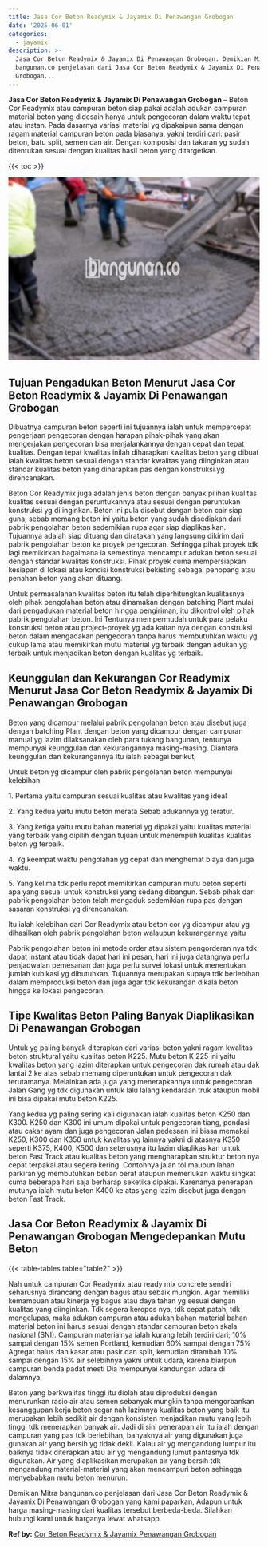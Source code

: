 ```yaml
---
title: Jasa Cor Beton Readymix & Jayamix Di Penawangan Grobogan
date: '2025-06-01'
categories:
  - jayamix
description: >-
  Jasa Cor Beton Readymix & Jayamix Di Penawangan Grobogan. Demikian Mitra
  bangunan.co penjelasan dari Jasa Cor Beton Readymix & Jayamix Di Penawangan
  Grobogan...
---
```


**Jasa Cor Beton Readymix & Jayamix Di Penawangan Grobogan** – Beton Cor Readymix atau campuran beton siap pakai adalah adukan campuran material beton yang didesain hanya untuk pengecoran dalam waktu tepat atau instan. Pada dasarnya variasi material yg dipakaipun sama dengan ragam material campuran beton pada biasanya, yakni terdiri dari: pasir beton, batu split, semen dan air. Dengan komposisi dan takaran yg sudah ditentukan sesuai dengan kualitas hasil beton yang ditargetkan.

{{< toc >}}

![Jasa Cor Beton Readymix & Jayamix Di Penawangan Grobogan](/images/jasa-cor-readymix-55.png)

## Tujuan Pengadukan Beton Menurut Jasa Cor Beton Readymix & Jayamix Di Penawangan Grobogan

Dibuatnya campuran beton seperti ini tujuannya ialah untuk mempercepat pengerjaan pengecoran dengan harapan pihak-pihak yang akan mengerjakan pengecoran bisa menjalankannya dengan cepat dan tepat kualitas. Dengan tepat kwalitas inilah diharapkan kwalitas beton yang dibuat ialah kwalitas beton sesuai dengan standar kwalitas yang diinginkan atau standar kualitas beton yang diharapkan pas dengan konstruksi yg direncanakan.

Beton Cor Readymix juga adalah jenis beton dengan banyak pilihan kualitas kualitas sesuai dengan peruntukannya atau sesuai dengan peruntukan konstruksi yg di inginkan. Beton ini pula disebut dengan beton cair siap guna, sebab memang beton ini yaitu beton yang sudah disediakan dari pabrik pengolahan beton sedemikian rupa agar siap diaplikasikan. Tujuannya adalah siap dituang dan diratakan yang langsung dikirim dari pabrik pengolahan beton ke proyek pengecoran. Sehingga pihak proyek tdk lagi memikirkan bagaimana ia semestinya mencampur adukan beton sesuai dengan standar kwalitas konstruksi. Pihak proyek cuma mempersiapkan kesiapan di lokasi atau kondisi konstruksi bekisting sebagai penopang atau penahan beton yang akan dituang.

Untuk permasalahan kwalitas beton itu telah diperhitungkan kualitasnya oleh pihak pengolahan beton atau dinamakan dengan batching Plant mulai dari pengadukan material beton hingga pengiriman, itu dikontrol oleh pihak pabrik pengolahan beton. Ini Tentunya mempermudah untuk para pelaku konstruksi beton atau project-proyek yg ada kaitan nya dengan konstruksi beton dalam mengadakan pengecoran tanpa harus membutuhkan waktu yg cukup lama atau memikirkan mutu material yg terbaik dengan adukan yg terbaik untuk menjadikan beton dengan kualitas yg terbaik.

## Keunggulan dan Kekurangan Cor Readymix Menurut Jasa Cor Beton Readymix & Jayamix Di Penawangan Grobogan

Beton yang dicampur melalui pabrik pengolahan beton atau disebut juga dengan batching Plant dengan beton yang dicampur dengan campuran manual yg lazim dilaksanakan oleh para tukang bangunan, tentunya mempunyai keunggulan dan kekurangannya masing-masing. Diantara keunggulan dan kekurangannya Itu ialah sebagai berikut;

Untuk beton yg dicampur oleh pabrik pengolahan beton mempunyai kelebihan

1\. Pertama yaitu campuran sesuai kualitas atau kwalitas yang ideal

2\. Yang kedua yaitu mutu beton merata Sebab adukannya yg teratur.

3\. Yang ketiga yaitu mutu bahan material yg dipakai yaitu kualitas material yang terbaik yang dipilih dengan tujuan untuk menempuh kualitas kualitas beton yg terbaik.

4\. Yg keempat waktu pengolahan yg cepat dan menghemat biaya dan juga waktu.

5\. Yang kelima tdk perlu repot memikirkan campuran mutu beton seperti apa yang sesuai untuk konstruksi yang sedang dibangun. Sebab pihak dari pabrik pengolahan beton telah mengaduk sedemikian rupa pas dengan sasaran konstruksi yg direncanakan.

Itu ialah kelebihan dari Cor Readymix atau beton cor yg dicampur atau yg dihasilkan oleh pabrik pengolahan beton walaupun kekurangannya yaitu

Pabrik pengolahan beton ini metode order atau sistem pengorderan nya tdk dapat instant atau tidak dapat hari ini pesan, hari ini juga datangnya perlu penjadwalan pemesanan dan juga perlu survei lokasi untuk menentukan jumlah kubikasi yg dibutuhkan. Tujuannya merupakan supaya tdk berlebihan dalam memproduksi beton dan juga agar tdk kekurangan dikala beton hingga ke lokasi pengecoran.

## Tipe Kwalitas Beton Paling Banyak Diaplikasikan Di Penawangan Grobogan

Untuk yg paling banyak diterapkan dari variasi beton yakni ragam kwalitas beton struktural yaitu kualitas beton K225. Mutu beton K 225 ini yaitu kwalitas beton yang lazim diterapkan untuk pengecoran dak rumah atau dak lantai 2 ke atas sebab memang diperuntukan untuk pengecoran dak terutamanya. Melainkan ada juga yang menerapkannya untuk pengecoran Jalan Gang yg tdk digunakan untuk lalu lalang kendaraan truk ataupun mobil ini bisa dipakai mutu beton K225.

Yang kedua yg paling sering kali digunakan ialah kualitas beton K250 dan K300. K250 dan K300 ini umum dipakai untuk pengecoran tiang, pondasi atau cakar ayam dan juga pengecoran Jalan pedesaan ini biasa memakai K250, K300 dan K350 untuk kwalitas yg lainnya yakni di atasnya K350 seperti K375, K400, K500 dan seterusnya itu lazim diaplikasikan untuk beton Fast Track atau kualitas beton yang mengharapkan struktur beton nya cepat terpakai atau segera kering. Contohnya jalan tol maupun lahan parkiran yg membutuhkan beban berat ataupun memerlukan waktu singkat cuma beberapa hari saja berharap seketika dipakai. Karenanya penerapan mutunya ialah mutu beton K400 ke atas yang lazim disebut juga dengan beton Fast Track.

## Jasa Cor Beton Readymix & Jayamix Di Penawangan Grobogan Mengedepankan Mutu Beton

{{< table-tables table="table2" >}}

Nah untuk campuran Cor Readymix atau ready mix concrete sendiri seharusnya dirancang dengan bagus atau sebaik mungkin. Agar memiliki kemampuan atau kinerja yg bagus atau daya tahan yg sesuai dengan kualitas yang diinginkan. Tdk segera keropos nya, tdk cepat patah, tdk mengelupas, maka adukan campuran atau adukan bahan material bahan material beton ini harus sesuai dengan standar campuran beton skala nasional (SNI). Campuran materialnya ialah kurang lebih terdiri dari; 10% sampai dengan 15% semen Portland, kemudian 60% sampai dengan 75% Agregat halus dan kasar atau pasir dan split, kemudian ditambah 10% sampai dengan 15% air selebihnya yakni untuk udara, karena biarpun campuran benda padat mesti Dia mempunyai kandungan udara di dalamnya.

Beton yang berkwalitas tinggi itu diolah atau diproduksi dengan menurunkan rasio air atau semen sebanyak mungkin tanpa mengorbankan kesanggupan kerja beton segar nah lazimnya kualitas beton yang baik itu merupakan lebih sedikit air dengan konsisten menjadikan mutu yang lebih tinggi tdk menerapkan banyak air. Jadi di sini penerapan air Itu ialah dengan campuran yang pas tdk berlebihan, banyaknya air yang digunakan juga gunakan air yang bersih yg tidak dekil. Kalau air yg mengandung lumpur itu baiknya tidak diterapkan atau air yg mengandung lumut pantasnya tdk digunakan. Air yang diaplikasikan merupakan air yang bersih tdk mengandung material-material yang akan mencampuri beton sehingga menyebabkan mutu beton menurun.

Demikian Mitra bangunan.co penjelasan dari Jasa Cor Beton Readymix & Jayamix Di Penawangan Grobogan yang kami paparkan, Adapun untuk harga masing-masing dari kualitas tersebut berbeda-beda. Silahkan hubungi kami untuk harganya lewat whatsapp.

**Ref by:** [Cor Beton Readymix & Jayamix Penawangan Grobogan](https://id.wikipedia.org/wiki/Cor)
